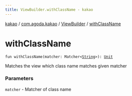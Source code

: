 ```yaml
---
title: ViewBuilder.withClassName - kakao
---
```


[kakao](../../index.html) / [com.agoda.kakao](../index.html) / [ViewBuilder](index.html) / [withClassName](.)

# withClassName

`fun withClassName(matcher: Matcher<`[`String`](https://kotlinlang.org/api/latest/jvm/stdlib/kotlin/-string/index.html)`>): `[`Unit`](https://kotlinlang.org/api/latest/jvm/stdlib/kotlin/-unit/index.html)

Matches the view which class name matches given matcher

### Parameters

`matcher` - Matcher of class name